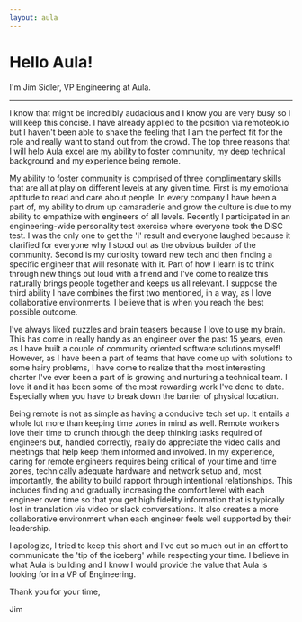 ```yaml
---
layout: aula
---
```


Hello Aula!
===========

I'm Jim Sidler, VP Engineering at Aula.

* * *

I know that might be incredibly audacious and I know you are very busy so I will keep this concise. I have already applied to the position via remoteok.io but I haven't been able to shake the feeling that I am the perfect fit for the role and really want to stand out from the crowd. The top three reasons that I will help Aula excel are my ability to foster community, my deep technical background and my experience being remote.

My ability to foster community is comprised of three complimentary skills that are all at play on different levels at any given time. First is my emotional aptitude to read and care about people. In every company I have been a part of, my ability to drum up camaraderie and grow the culture is due to my ability to empathize with engineers of all levels. Recently I participated in an engineering-wide personality test exercise where everyone took the DiSC test. I was the only one to get the 'i' result and everyone laughed because it clarified for everyone why I stood out as the obvious builder of the community. Second is my curiosity toward new tech and then finding a specific engineer that will resonate with it. Part of how I learn is to think through new things out loud with a friend and I've come to realize this naturally brings people together and keeps us all relevant. I suppose the third ability I have combines the first two mentioned, in a way, as I love collaborative environments. I believe that is when you reach the best possible outcome.

I've always liked puzzles and brain teasers because I love to use my brain. This has come in really handy as an engineer over the past 15 years, even as I have built a couple of community oriented software solutions myself! However, as I have been a part of teams that have come up with solutions to some hairy problems, I have come to realize that the most interesting charter I've ever been a part of is growing and nurturing a technical team. I love it and it has been some of the most rewarding work I've done to date. Especially when you have to break down the barrier of physical location.

Being remote is not as simple as having a conducive tech set up. It entails a whole lot more than keeping time zones in mind as well. Remote workers love their time to crunch through the deep thinking tasks required of engineers but, handled correctly, really do appreciate the video calls and meetings that help keep them informed and involved. In my experience, caring for remote engineers requires being critical of your time and time zones, technically adequate hardware and network setup and, most importantly, the ability to build rapport through intentional relationships. This includes finding and gradually increasing the comfort level with each engineer over time so that you get high fidelity information that is typically lost in translation via video or slack conversations. It also creates a more collaborative environment when each engineer feels well supported by their leadership.

I apologize, I tried to keep this short and I've cut so much out in an effort to communicate the 'tip of the iceberg' while respecting your time. I believe in what Aula is building and I know I would provide the value that Aula is looking for in a VP of Engineering.

Thank you for your time,

Jim
